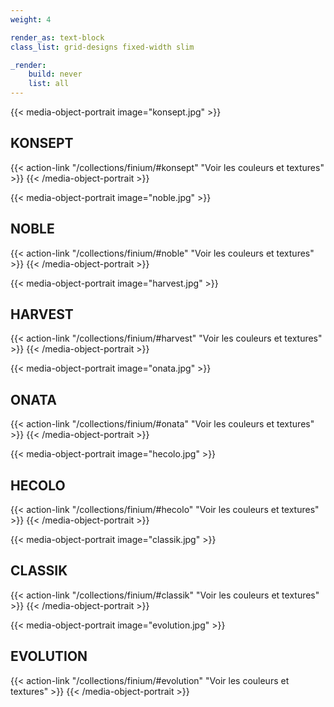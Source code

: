 ```yaml
---
weight: 4

render_as: text-block
class_list: grid-designs fixed-width slim

_render:
    build: never
    list: all
---
```


{{< media-object-portrait image="konsept.jpg" >}}
## KONSEPT

{{< action-link "/collections/finium/#konsept" "Voir les couleurs et textures" >}}
{{< /media-object-portrait >}}


{{< media-object-portrait image="noble.jpg" >}}
## NOBLE

{{< action-link "/collections/finium/#noble" "Voir les couleurs et textures" >}}
{{< /media-object-portrait >}}


{{< media-object-portrait image="harvest.jpg" >}}
## HARVEST

{{< action-link "/collections/finium/#harvest" "Voir les couleurs et textures" >}}
{{< /media-object-portrait >}}

{{< media-object-portrait image="onata.jpg" >}}
## ONATA

{{< action-link "/collections/finium/#onata" "Voir les couleurs et textures" >}}
{{< /media-object-portrait >}}


{{< media-object-portrait image="hecolo.jpg" >}}
## HECOLO

{{< action-link "/collections/finium/#hecolo" "Voir les couleurs et textures" >}}
{{< /media-object-portrait >}}


{{< media-object-portrait image="classik.jpg" >}}
## CLASSIK

{{< action-link "/collections/finium/#classik" "Voir les couleurs et textures" >}}
{{< /media-object-portrait >}}


{{< media-object-portrait image="evolution.jpg" >}}
## EVOLUTION

{{< action-link "/collections/finium/#evolution" "Voir les couleurs et textures" >}}
{{< /media-object-portrait >}}

